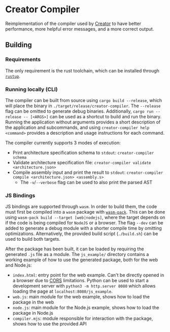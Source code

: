 # Creator Compiler

Reimplementation of the compiler used by [Creator](https://creatorsim.github.io/)
to have better performance, more helpful error messages, and a more correct output.

## Building

### Requirements

The only requirement is the rust toolchain, which can be installed through [`rustup`](https://rustup.rs/).

### Running locally (CLI)

The compiler can be built from source using `cargo build --release`, which will
place the binary in `./target/release/creator-compiler`. The `--release` flag can
be omitted to generate debug binaries. Additionally, `cargo run --release -- [<ARGS>]`
can be used as a shortcut to build and run the binary. Running the application
without arguments provides a short description of the application and subcommands,
and using `creator-compiler help <command>` provides a description and usage
instructions for each command.

The compiler currently supports 3 modes of execution:

- Print architecture specification schema to `stdout`: `creator-compiler schema`
- Validate architecture specification file: `creator-compiler validate <architecture.json>`
- Compile assembly input and print the result to `stdout`:
  `creator-compiler compile <architecture.json> <assembly.s>`
  - The `-v`/`--verbose` flag can be used to also print the parsed AST

### JS Bindings

JS bindings are supported through `wasm`. In order to build them, the code must first
be compiled into a `wasm` package with [`wasm-pack`](https://rustwasm.github.io/wasm-pack/installer/).
This can be done using `wasm-pack build --target [web|nodejs]`, where the target
depends on if the code is being compiled for `NodeJS` or a browser. The flag `--dev`
can be added to generate a debug module with a shorter compile time by omitting optimizations.
Alternatively, the provided build script (`./build.sh`) can be used to build both targets.

After the package has been built, it can be loaded by requiring the generated `.js`
file as a module. The `js_example/` directory contains a working example of how to
use the generated package, both for the web and Node.js:

- `index.html`: entry point for the web example. Can't be directly opened in a browser
  due to [CORS](https://developer.mozilla.org/en-US/docs/Web/HTTP/CORS) limitations.
  Python can be used to start a development server with `python3 -m http.server 8080`
  which allows loading the page at `localhost:8080/js_example`.
- `web.js`: main module for the web example, shows how to load the package in the web
- `node.js`: main module for the Node.js example, shows how to load the package in Node.js
- `compiler.mjs`: module responsible for interaction with the package, shows how to use the provided API
